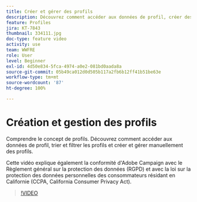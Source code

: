 ```yaml
---
title: Créer et gérer des profils
description: Découvrez comment accéder aux données de profil, créer des profils, ainsi que trier et filtrer vos créations pour des fonctionnalités plus simples. Vous apprendrez également à vous conformer au Règlement général sur la protection des données (RGPD) et à la Loi sur la protection des données des consommateurs (CCPA) de Californie.
feature: Profiles
jira: KT-7843
thumbnail: 334111.jpg
doc-type: feature video
activity: use
team: WWFRE
role: User
level: Beginner
exl-id: 4d50e834-5fca-4974-a0e2-081bd0aada8a
source-git-commit: 05b49ca012d0d505b117a2fb6b12ff41b51be63e
workflow-type: tm+mt
source-wordcount: '87'
ht-degree: 100%

---
```


# Création et gestion des profils

Comprendre le concept de profils. Découvrez comment accéder aux données de profil, trier et filtrer les profils et créer et gérer manuellement des profils.

Cette vidéo explique également la conformité d&#39;Adobe Campaign avec le Règlement général sur la protection des données (RGPD) et avec la loi sur la protection des données personnelles des consommateurs résidant en Californie (CCPA, California Consumer Privacy Act).

>[!VIDEO](https://video.tv.adobe.com/v/334111?quality=12&learn=on)
